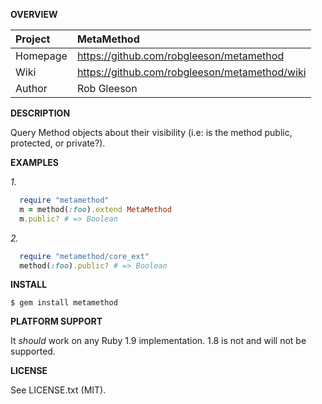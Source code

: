 __OVERVIEW__


| Project         | MetaMethod    
|:----------------|:--------------------------------------------------
| Homepage        | https://github.com/robgleeson/metamethod
| Wiki            | https://github.com/robgleeson/metamethod/wiki
| Author          | Rob Gleeson             


__DESCRIPTION__

  Query Method objects about their visibility (i.e: is the method public,
  protected, or private?).

__EXAMPLES__
   
  _1._

```ruby
  require "metamethod"
  m = method(:foo).extend MetaMethod
  m.public? # => Boolean
```

  _2._

```ruby
  require "metamethod/core_ext"
  method(:foo).public? # => Boolean
```

__INSTALL__

    $ gem install metamethod

__PLATFORM SUPPORT__

It _should_ work on any Ruby 1.9 implementation.
1.8 is not and will not be supported.

__LICENSE__

See LICENSE.txt (MIT).
